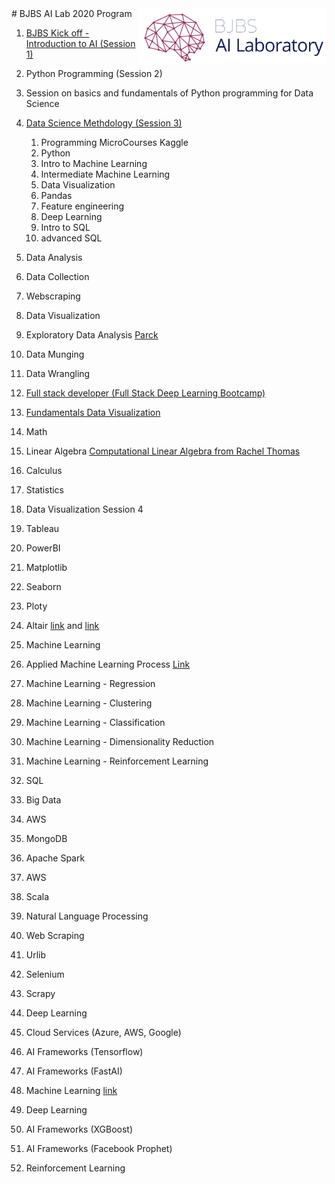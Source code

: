 <img width="300" src="https://raw.githubusercontent.com/bghaendler/BJBS-AI-LAB/master/img/BJBSAILogo.png" align="right"> 
# BJBS AI Lab 2020 Program

1. [BJBS Kick off - Introduction to AI (Session 1)](https://colab.research.google.com/drive/11GzkTE-_AVrWqAYKJFNdCs1B0bib5A09#scrollTo=AXHjEIzE0yGg)
1. Python Programming (Session 2)
 1. Session on basics and fundamentals of Python programming for Data Science
1. [Data Science Methdology (Session 3)](https://colab.research.google.com/drive/1Pg3rJRsayjmaY-wg5ulc2sSG2h32Yo7q#scrollTo=H0KWnf1SN2sR)
      1. Programming MicroCourses Kaggle
      1. Python
      2. Intro to Machine Learning
      3. Intermediate Machine Learning
      4. Data Visualization
      5. Pandas
      6. Feature engineering
      7. Deep Learning
      8. Intro to SQL
      9. advanced SQL


1. Data Analysis
 1. Data Collection
 2. Webscraping
 3. Data Visualization
 4. Exploratory Data Analysis [Parck](https://github.com/PacktPublishing/hands-on-exploratory-data-analysis-with-python)
 5. Data Munging
 6. Data Wrangling
1. [Full stack developer (Full Stack Deep Learning Bootcamp)](https://fullstackdeeplearning.com/march2019)
1. [Fundamentals Data Visualization](https://serialmentor.com/dataviz/)
1. Math
 1. Linear Algebra [Computational Linear Algebra from Rachel Thomas](https://github.com/fastai/numerical-linear-algebra-v2)
 2. Calculus
 3. Statistics
1. Data Visualization Session 4
 1. Tableau
 2. PowerBI
 3. Matplotlib
 4. Seaborn
 5. Ploty
 6. Altair [link](https://altair-viz.github.io/gallery/interactive_brush.html) and [link](https://colab.research.google.com/notebooks/snippets/altair.ipynb#scrollTo=bl_vzlN5zNkn)
1. Machine Learning 
  1. Applied Machine Learning Process [Link](https://colab.research.google.com/drive/1FcH7xrpSIp57GnXMPqbGBhuG_Dthi0Ba)
  1. Machine Learning - Regression
  1. Machine Learning - Clustering
  1. Machine Learning - Classification
  1. Machine Learning - Dimensionality Reduction
  1. Machine Learning - Reinforcement Learning
1. SQL
1. Big Data
  1. AWS
  1.  MongoDB
  1. Apache Spark
  1. AWS
  1. Scala
1.  Natural Language Processing
1.  Web Scraping
  1. Urlib
  1. Selenium
  1. Scrapy
1.  Deep Learning
1.  Cloud Services (Azure, AWS, Google)
1.  AI Frameworks (Tensorflow)
1.  AI Frameworks (FastAI)
  1. Machine Learning [link](https://colab.research.google.com/drive/1sIKMlnbicGg6xEd3k7r2nDdzbAVb0IqU)
  2. Deep Learning
1. AI Frameworks (XGBoost)
1. AI Frameworks (Facebook Prophet)
1. Reinforcement Learning 
